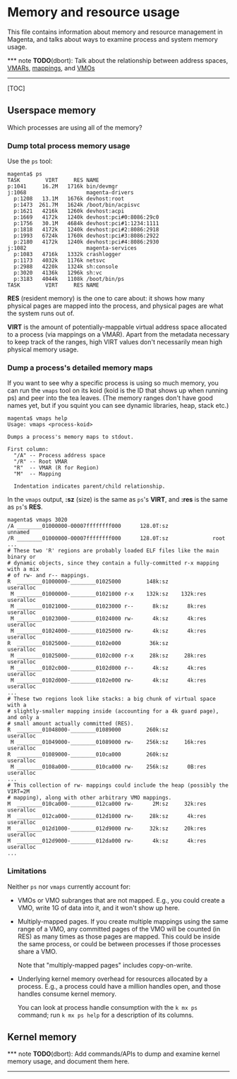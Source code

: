# Memory and resource usage

This file contains information about memory and resource management in Magenta,
and talks about ways to examine process and system memory usage.

*** note
**TODO**(dbort): Talk about the relationship between address spaces,
[VMARs](objects/vm_address_region.md), [mappings](syscalls/vmar_map.md), and
[VMOs](objects/vm_object.md)
***

[TOC]

## Userspace memory

Which processes are using all of the memory?

### Dump total process memory usage

Use the `ps` tool:

```
magenta$ ps
TASK        VIRT     RES NAME
p:1041     16.2M   1716k bin/devmgr
j:1068                   magenta-drivers
  p:1208   13.1M   1676k devhost:root
  p:1473  261.7M   1624k /boot/bin/acpisvc
  p:1621   4216k   1260k devhost:acpi
  p:1669   4172k   1240k devhost:pci#0:8086:29c0
  p:1756   30.1M   4684k devhost:pci#1:1234:1111
  p:1818   4172k   1240k devhost:pci#2:8086:2918
  p:1993   6724k   1760k devhost:pci#3:8086:2922
  p:2180   4172k   1240k devhost:pci#4:8086:2930
j:1082                   magenta-services
  p:1083   4716k   1332k crashlogger
  p:1173   4032k   1176k netsvc
  p:2988   4220k   1324k sh:console
  p:3020   4136k   1296k sh:vc
  p:3183   4044k   1108k /boot/bin/ps
TASK        VIRT     RES NAME
```

**RES** (resident memory) is the one to care about: it shows how many physical
pages are mapped into the process, and physical pages are what the system runs
out of.

**VIRT** is the amount of potentially-mappable virtual address space allocated
to a process (via mappings on a VMAR). Apart from the metadata necessary to keep
track of the ranges, high VIRT values don't necessarily mean high physical
memory usage.

### Dump a process's detailed memory maps

If you want to see why a specific process is using so much memory, you can run
the `vmaps` tool on its koid (koid is the ID that shows up when running ps) and
peer into the tea leaves. (The memory ranges don't have good names yet, but if
you squint you can see dynamic libraries, heap, stack etc.)

```
magenta$ vmaps help
Usage: vmaps <process-koid>

Dumps a process's memory maps to stdout.

First column:
  "/A" -- Process address space
  "/R" -- Root VMAR
  "R"  -- VMAR (R for Region)
  "M"  -- Mapping

  Indentation indicates parent/child relationship.
```

In the `vmaps` output, **:sz** (size) is the same as `ps`'s **VIRT**, and
**:res** is the same as `ps`'s **RES**.

```
magenta$ vmaps 3020
/A ________01000000-00007ffffffff000      128.0T:sz              unnamed
/R ________01000000-00007ffffffff000      128.0T:sz              root
...
# These two 'R' regions are probably loaded ELF files like the main binary or
# dynamic objects, since they contain a fully-committed r-x mapping with a mix
# of rw- and r-- mappings.
R  ________01000000-________01025000        148k:sz              useralloc
 M ________01000000-________01021000 r-x    132k:sz    132k:res  useralloc
 M ________01021000-________01023000 r--      8k:sz      8k:res  useralloc
 M ________01023000-________01024000 rw-      4k:sz      4k:res  useralloc
 M ________01024000-________01025000 rw-      4k:sz      4k:res  useralloc
R  ________01025000-________0102e000         36k:sz              useralloc
 M ________01025000-________0102c000 r-x     28k:sz     28k:res  useralloc
 M ________0102c000-________0102d000 r--      4k:sz      4k:res  useralloc
 M ________0102d000-________0102e000 rw-      4k:sz      4k:res  useralloc
...
# These two regions look like stacks: a big chunk of virtual space with a
# slightly-smaller mapping inside (accounting for a 4k guard page), and only a
# small amount actually committed (RES).
R  ________01048000-________01089000        260k:sz              useralloc
 M ________01049000-________01089000 rw-    256k:sz     16k:res  useralloc
R  ________01089000-________010ca000        260k:sz              useralloc
 M ________0108a000-________010ca000 rw-    256k:sz      0B:res  useralloc
...
# This collection of rw- mappings could include the heap (possibly the VIRT=2M
# mapping), along with other arbitrary VMO mappings.
M  ________010ca000-________012ca000 rw-      2M:sz     32k:res  useralloc
M  ________012ca000-________012d1000 rw-     28k:sz      4k:res  useralloc
M  ________012d1000-________012d9000 rw-     32k:sz     20k:res  useralloc
M  ________012d9000-________012da000 rw-      4k:sz      4k:res  useralloc
...
```

### Limitations

Neither `ps` nor `vmaps` currently account for:

-   VMOs or VMO subranges that are not mapped. E.g., you could create a VMO,
    write 1G of data into it, and it won't show up here.
-   Multiply-mapped pages. If you create multiple mappings using the same range
    of a VMO, any committed pages of the VMO will be counted (in RES) as many
    times as those pages are mapped. This could be inside the same process, or
    could be between processes if those processes share a VMO.

    Note that "multiply-mapped pages" includes copy-on-write.
-   Underlying kernel memory overhead for resources allocated by a process.
    E.g., a process could have a million handles open, and those handles consume
    kernel memory.

    You can look at process handle consumption with the `k mx ps` command; run
    `k mx ps help` for a description of its columns.

## Kernel memory

*** note
**TODO**(dbort): Add commands/APIs to dump and examine kernel memory usage, and
document them here.
***
